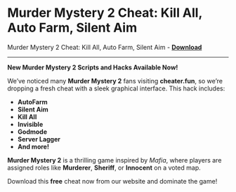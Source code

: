 <h1>Murder Mystery 2 Cheat: Kill All, Auto Farm, Silent Aim</h1>

Murder Mystery 2 Cheat: Kill All, Auto Farm, Silent Aim - **[Download](https://www.dlgram.com/public/files/api.php?shortened=ZdgBSt)**


<hr>


**New Murder Mystery 2 Scripts and Hacks Available Now!**  

We’ve noticed many **Murder Mystery 2** fans visiting **cheater.fun**, so we’re dropping a fresh cheat with a sleek graphical interface. This hack includes:  

- **AutoFarm**  
- **Silent Aim**  
- **Kill All**  
- **Invisible**  
- **Godmode**  
- **Server Lagger**  
- **And more!**  

**Murder Mystery 2** is a thrilling game inspired by *Mafia*, where players are assigned roles like **Murderer**, **Sheriff**, or **Innocent** on a voted map.  

Download this **free** cheat now from our website and dominate the game!